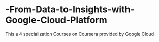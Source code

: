 # -From-Data-to-Insights-with-Google-Cloud-Platform
This a 4 specialization Courses on Coursera provided by Google Cloud
